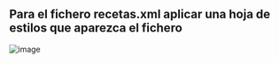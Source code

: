 ##  Para el fichero recetas.xml aplicar una hoja de estilos que aparezca el fichero

![image](https://github.com/user-attachments/assets/d937c015-b127-4f55-8cef-bc93ee0771de)
